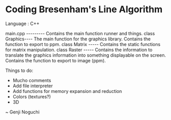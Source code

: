 Coding Bresenham's Line Algorithm
=================================

Language : C++


main.cpp --------- Contains the main function runner and things.
class Graphics---- The main function for the graphics library. Contains the function to export to ppm.
class Matrix ----- Contains the static functions for matrix manipulation.
class Raster ----- Contains the information to translate the graphics information into something displayable on the screen. Contains the function to export to image (ppm).



Things to do:
* Mucho comments
* Add file interpreter
* Add functions for memory expansion and reduction
* Colors (textures?)
* 3D




~ Genji Noguchi

